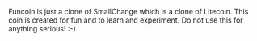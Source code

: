 Funcoin is just a clone of SmallChange which is a clone of Litecoin. This coin is created for fun and to learn and experiment. Do not use this for anything serious! :-)